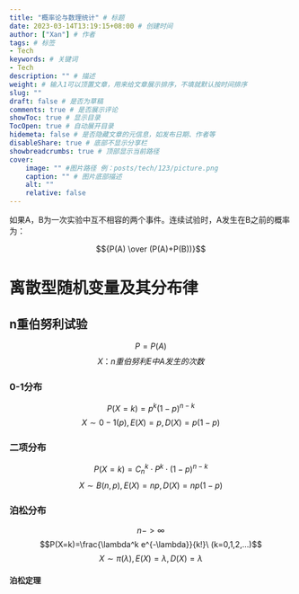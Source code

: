 ```yaml
---
title: "概率论与数理统计" # 标题
date: 2023-03-14T13:19:15+08:00 # 创建时间
author: ["Xan"] # 作者
tags: # 标签
- Tech
keywords: # 关键词
- Tech 
description: "" # 描述
weight: # 输入1可以顶置文章，用来给文章展示排序，不填就默认按时间排序
slug: ""
draft: false # 是否为草稿
comments: true # 是否展示评论
showToc: true # 显示目录
TocOpen: true # 自动展开目录
hidemeta: false # 是否隐藏文章的元信息，如发布日期、作者等
disableShare: true # 底部不显示分享栏
showbreadcrumbs: true # 顶部显示当前路径
cover:
    image: "" #图片路径 例：posts/tech/123/picture.png
    caption: "" # 图片底部描述
    alt: ""
    relative: false
---
```


如果A，B为一次实验中互不相容的两个事件。连续试验时，A发生在B之前的概率为：

$${P(A) \over (P(A)+P(B))}$$
# 离散型随机变量及其分布律
## n重伯努利试验
$$P = P(A)$$
$$X：n重伯努利 E 中 A 发生的次数$$
### 0-1分布 
$$P(X=k)=p^k(1-p)^{n-k}$$
$$X\sim 0-1(p),E(X)=p,D(X)=p(1-p)$$
### 二项分布
$$P(X=k)=C_n^k\cdot P^k\cdot (1-p)^{n-k}$$
$$X\sim B(n,p),E(X)=np,D(X)=np(1-p)$$
### 泊松分布
$$n->∞$$
$$P(X=k)=\frac{\lambda^k e^{-\lambda}}{k!}\ (k=0,1,2,...)$$
$$X\sim \pi(\lambda),E(X)=\lambda,D(X)=\lambda$$
#### 泊松定理

